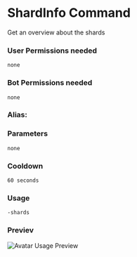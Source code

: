 # ShardInfo Command
Get an overview about the shards

### User Permissions needed
`none`
### Bot Permissions needed
`none`

### Alias:
> <Badge text="sinfo" type="shard" vertical="middle"/>
> <Badge text="sinfo" type="shards" vertical="middle"/>
> <Badge text="serverinfo" type="shardinfo" vertical="middle"/>

### Parameters
`none`

### Cooldown
`60 seconds`

### Usage
`-shards` 

### Previev

![Avatar Usage Preview](https://cdn.discordapp.com/attachments/469576672128139275/547051031146659850/unknown.png)

